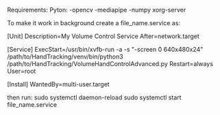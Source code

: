 Requirements:
Pyton:
-opencv
-mediapipe
-numpy
xorg-server

To make it work in background create a file_name.service as:

[Unit]
Description=My Volume Control Service
After=network.target

[Service]
ExecStart=/usr/bin/xvfb-run -a -s "-screen 0 640x480x24" /path/to/HandTracking/venv/bin/python3 /path/to/HandTracking/VolumeHandControlAdvanced.py
Restart=always
User=root

[Install]
WantedBy=multi-user.target

then run:
sudo systemctl daemon-reload
sudo systemctl start file_name.service
